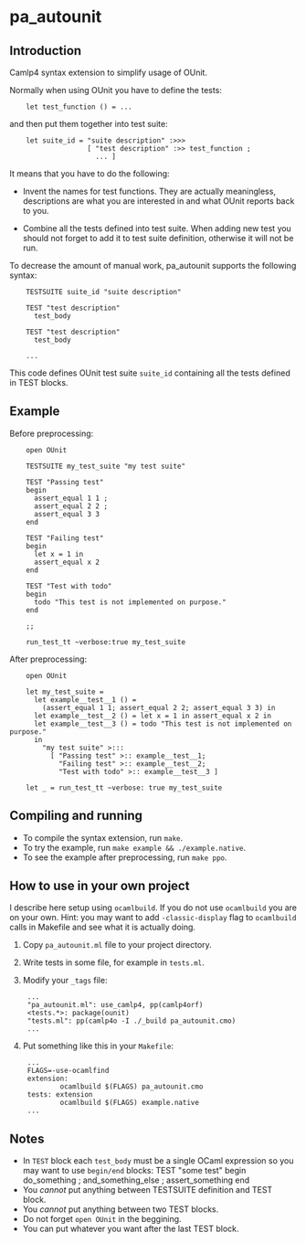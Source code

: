 pa_autounit
===========

Introduction
------------

Camlp4 syntax extension to simplify usage of OUnit.

Normally when using OUnit you have to define the tests:

        let test_function () = ...

and then put them together into test suite:

        let suite_id = "suite description" :>>>
                       [ "test description" :>> test_function ;
                         ... ]

It means that you have to do the following:

* Invent the names for test functions. They are actually meaningless,
  descriptions are what you are interested in and what OUnit reports back to
  you.

* Combine all the tests defined into test suite. When adding new test
  you should not forget to add it to test suite definition, otherwise it will
not be run.

To decrease the amount of manual work, pa_autounit supports the following syntax:

        TESTSUITE suite_id "suite description"

        TEST "test description"
          test_body

        TEST "test description"
          test_body

        ...

This code defines OUnit test suite `suite_id` containing all the tests defined in
TEST blocks.

Example
-------

Before preprocessing:

        open OUnit

        TESTSUITE my_test_suite "my test suite"

        TEST "Passing test"
        begin
          assert_equal 1 1 ;
          assert_equal 2 2 ;
          assert_equal 3 3
        end

        TEST "Failing test"
        begin
          let x = 1 in
          assert_equal x 2
        end

        TEST "Test with todo"
        begin
          todo "This test is not implemented on purpose."
        end

        ;;

        run_test_tt ~verbose:true my_test_suite

After preprocessing:

        open OUnit

        let my_test_suite =
          let example__test__1 () =
            (assert_equal 1 1; assert_equal 2 2; assert_equal 3 3) in
          let example__test__2 () = let x = 1 in assert_equal x 2 in
          let example__test__3 () = todo "This test is not implemented on purpose."
          in
            "my test suite" >:::
              [ "Passing test" >:: example__test__1;
                "Failing test" >:: example__test__2;
                "Test with todo" >:: example__test__3 ]

        let _ = run_test_tt ~verbose: true my_test_suite

Compiling and running
---------------------

* To compile the syntax extension, run `make`.
* To try the example, run `make example && ./example.native`.
* To see the example after preprocessing, run `make ppo`.

How to use in your own project
------------------------------

I describe here setup using `ocamlbuild`. If you do not use `ocamlbuild` you
are on your own. Hint: you may want to add `-classic-display` flag to
`ocamlbuild` calls in Makefile and see what it is actually doing.

1. Copy `pa_autounit.ml` file to your project directory.
2. Write tests in some file, for example in `tests.ml`.
3. Modify your `_tags` file:

        ...
        "pa_autounit.ml": use_camlp4, pp(camlp4orf)
        <tests.*>: package(ounit)
        "tests.ml": pp(camlp4o -I ./_build pa_autounit.cmo)
        ...

4. Put something like this in your `Makefile`:

        ...
        FLAGS=-use-ocamlfind
        extension:
                ocamlbuild $(FLAGS) pa_autounit.cmo
        tests: extension
                ocamlbuild $(FLAGS) example.native
        ...

Notes
-----

* In `TEST` block each `test_body` must be a single OCaml expression so you may want to use `begin/end` blocks:
        TEST "some test"
        begin
          do_something ;
          and_something_else ;
          assert_something
        end
* You *cannot* put anything between TESTSUITE definition and TEST block.
* You *cannot* put anything between two TEST blocks.
* Do not forget `open OUnit` in the beggining.
* You can put whatever you want after the last TEST block.
